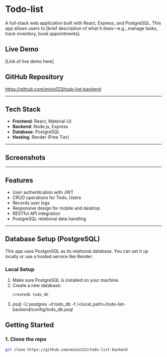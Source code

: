 # Todo-list

A full-stack web application built with React, Express, and PostgreSQL. This app allows users to [brief description of what it does—e.g., manage tasks, track inventory, book appointments].

## Live Demo

[Link of live demo here]

## GitHub Repository

https://github.com/minio123/todo-list-backend

---

## Tech Stack

- **Frontend**: React, Material-UI
- **Backend**: Node.js, Express
- **Database**: PostgreSQL
- **Hosting**: Render (Free Tier)

---

## Screenshots

---

## Features

- User authentication with JWT
- CRUD operations for Todo, Users
- Records user logs
- Responsive design for mobile and desktop
- RESTful API integration
- PostgreSQL relational data handling

---

## Database Setup (PostgreSQL)

This app uses PostgreSQL as its relational database. You can set it up locally or use a hosted service like Render.

### Local Setup

1. Make sure PostgreSQL is installed on your machine.
2. Create a new database:
   ```bash
   createdb todo_db
   ```
3. psql -U postgres -d todo_db -f /<local_path>/todo-list-backend/config/todo_db.psql

## Getting Started

### 1. Clone the repo

```bash
git clone https://github.com/minio123/todo-list-backend
```
